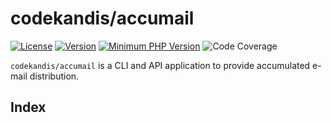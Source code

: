 # codekandis/accumail

[![License][xtlink-license-badge]][srclink-license]
[![Version][xtlink-version-badge]][srclink-changelog]
[![Minimum PHP Version][xtlink-php-version-badge]][xtlink-php-net]
![Code Coverage][xtlink-code-coverage-badge]

`codekandis/accumail` is a CLI and API application to provide accumulated e-mail distribution.

## Index



[xtlink-license-badge]: https://img.shields.io/badge/license-MIT-yellow.svg
[xtlink-version-badge]: https://img.shields.io/badge/version-development-blue.svg
[xtlink-php-version-badge]: https://img.shields.io/badge/php-%3E%3D%207.4-8892BF.svg
[xtlink-code-coverage-badge]: https://img.shields.io/badge/coverage-0%25-red.svg
[xtlink-php-net]: https://php.net

[srclink-license]: ./LICENSE
[srclink-changelog]: ./CHANGELOG.md
